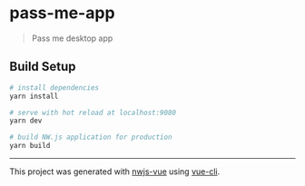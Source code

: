 # pass-me-app

> Pass me desktop app

## Build Setup

``` bash
# install dependencies
yarn install

# serve with hot reload at localhost:9080
yarn dev

# build NW.js application for production
yarn build
```

---

This project was generated with [nwjs-vue](https://github.com/elegantweb/nwjs-vue) using [vue-cli](https://github.com/vuejs/vue-cli).
